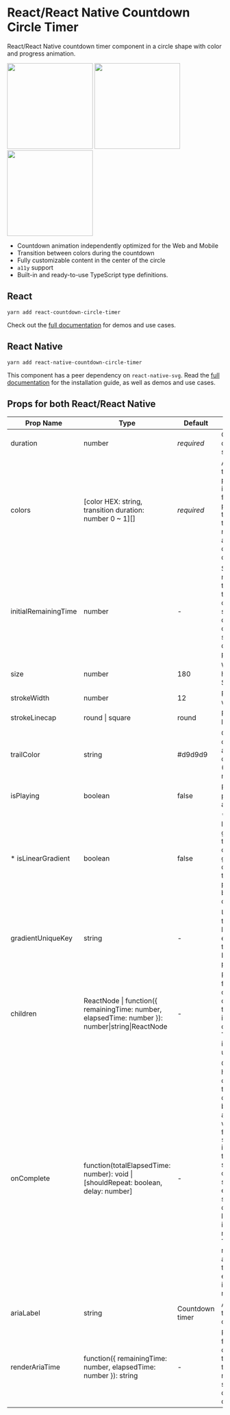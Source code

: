 # React/React Native Countdown Circle Timer

React/React Native countdown timer component in a circle shape with color and progress animation.

<img src="https://user-images.githubusercontent.com/10707142/66097204-ca68c200-e59d-11e9-9b70-688409755aaa.gif" width="200"> <img src="https://user-images.githubusercontent.com/10707142/65935516-a0869280-e419-11e9-9bb0-40c4d1ef2bbe.gif" width="200"> <img src="https://user-images.githubusercontent.com/10707142/65963815-cfbdf380-e45b-11e9-809d-970174e88914.gif" width="200">

- Countdown animation independently optimized for the Web and Mobile
- Transition between colors during the countdown
- Fully customizable content in the center of the circle
- `a11y` support
- Built-in and ready-to-use TypeScript type definitions.

## React

```
yarn add react-countdown-circle-timer
```

Check out the [full documentation](https://github.com/vydimitrov/react-countdown-circle-timer/tree/master/packages/web) for demos and use cases.

## React Native

```
yarn add react-native-countdown-circle-timer
```

This component has a peer dependency on `react-native-svg`. Read the [full documentation](https://github.com/vydimitrov/react-countdown-circle-timer/tree/master/packages/mobile) for the installation guide, as well as demos and use cases.

## Props for both React/React Native

| Prop Name            | Type                                                                                             | Default         | Description                                                                                                                                                                                                                                                                                                        |
| -------------------- | ------------------------------------------------------------------------------------------------ | --------------- | ------------------------------------------------------------------------------------------------------------------------------------------------------------------------------------------------------------------------------------------------------------------------------------------------------------------ |
| duration             | number                                                                                           | _required_      | Countdown duration in seconds                                                                                                                                                                                                                                                                                      |
| colors               | [color HEX: string, transition duration: number 0 ~ 1][]                                         | _required_      | Array of tuples: 1st param - color in HEX format; 2nd param - time to transition to next color represented as a fraction of the total duration                                                                                                                                                                     |
| initialRemainingTime | number                                                                                           | -               | Sets the initial remaining time when the countdown starts. By default the countdown starts at the duration provided.                                                                                                                                                                                               |
| size                 | number                                                                                           | 180             | Width and height of the SVG element                                                                                                                                                                                                                                                                                |
| strokeWidth          | number                                                                                           | 12              | Path stroke width                                                                                                                                                                                                                                                                                                  |
| strokeLinecap        | round \| square                                                                                  | round           | Path stroke line cap                                                                                                                                                                                                                                                                                               |
| trailColor           | string                                                                                           | #d9d9d9         | Circle trail color - takes any valid color format (HEX, rgb, rgba, etc.)                                                                                                                                                                                                                                           |
| isPlaying            | boolean                                                                                          | false           | Play and pause animation                                                                                                                                                                                                                                                                                           |
| \* isLinearGradient  | boolean                                                                                          | false           | \* Apples linear gradient on top of the circle. The gradient doesn't follow the circle path. Works best with two colors.                                                                                                                                                                                           |
| gradientUniqueKey    | string                                                                                           | -               | Unique ID for the linearGradient element. It takes random ID if it's not provided.                                                                                                                                                                                                                                 |
| children             | ReactNode \| function({ remainingTime: number, elapsedTime: number }): number\|string\|ReactNode | -               | Render function or component to customize the time/content in the center of the circle. The content is centered using flexbox.                                                                                                                                                                                     |
| onComplete           | function(totalElapsedTime: number): void \| [shouldRepeat: boolean, delay: number]               | -               | On complete handler. It can be used to repeat the countdown by returning an array where the first element `shouldRepeat` indicates if the loop should start over and second element `delay` specifies the delay before looping again in milliseconds. The callback receives as an argument the total elapsed time in milliseconds. |
| ariaLabel            | string                                                                                           | Countdown timer | Aria label for the whole component                                                                                                                                                                                                                                                                                 |
| renderAriaTime       | function({ remainingTime: number, elapsedTime: number }): string                                 | -               | Render prop function to customize the text message that will be read by the screen reader during the countdown.                                                                                                                                                                                                    |
